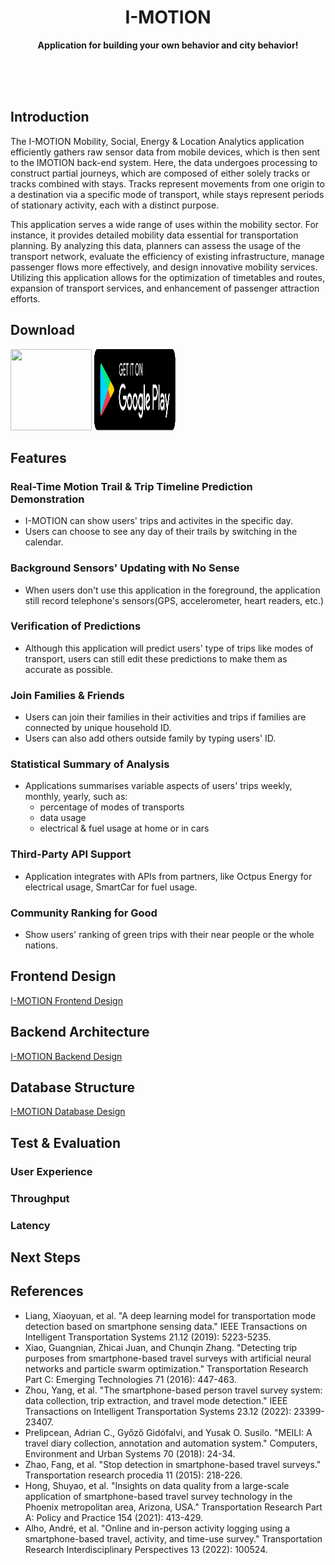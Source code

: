 <div align="center">
	<!<img src="Stuff/AppIcon-readme.png" width="200" height="200">
	<h1>I-MOTION</h1>
	<p>
		<b>Application for building your own behavior and city behavior!</b>
	</p>
	<br>
	<br>
	<br>
</div>

## Introduction
The I-MOTION Mobility, Social, Energy & Location Analytics application efficiently gathers raw sensor data from mobile devices, which is then sent to the IMOTION back-end system. 
Here, the data undergoes processing to construct partial journeys, which are composed of either solely tracks or tracks combined with stays. 
Tracks represent movements from one origin to a destination via a specific mode of transport, while stays represent periods of stationary activity, each with a distinct purpose.

This application serves a wide range of uses within the mobility sector. 
For instance, it provides detailed mobility data essential for transportation planning. 
By analyzing this data, planners can assess the usage of the transport network, evaluate the efficiency of existing infrastructure, manage passenger flows more effectively, and design innovative mobility services. 
Utilizing this application allows for the optimization of timetables and routes, expansion of transport services, and enhancement of passenger attraction efforts.

## Download
<img src="https://sindresorhus.com/assets/download-on-app-store-badge.svg" width="130" height="130">
<img src="assets/google_play.svg" width="130" height="130">



## Features

### Real-Time Motion Trail & Trip Timeline Prediction Demonstration

- I-MOTION can show users' trips and activites in the specific 
day.
- Users can choose to see any day of their trails by switching in the calendar.

### Background Sensors' Updating with No Sense

- When users don't use this application in the foreground, the application still record telephone's sensors(GPS, accelerometer, heart readers, etc.)

### Verification of Predictions

- Although this application will predict users' type of trips like modes of transport, users can still edit these predictions to make them as accurate as possible.

### Join Families & Friends

- Users can join their families in their activities and trips if families are connected by unique household ID.
- Users can also add others outside family by typing users' ID.

### Statistical Summary of Analysis

- Applications summarises variable aspects of users' trips weekly, monthly, yearly, such as:
 	- percentage of modes of transports
	- data usage
	- electrical & fuel usage at home or in cars

### Third-Party API Support

- Application integrates with APIs from partners, like Octpus Energy for electrical usage, SmartCar for fuel usage.

### Community Ranking for Good

- Show users' ranking of green trips with their near people or the whole nations.

## Frontend Design
<a href="https://www.figma.com/file/00Vu2B48kec9gSvAqu9Kug/IMOTION-Project?type=design&node-id=402%3A27624&mode=design&t=WScarhWs5W14s5Sn-1">I-MOTION Frontend Design </a>

## Backend Architecture
<a href="assets/backend.pdf">I-MOTION Backend Design </a>

## Database Structure
<a href="https://dbdocs.io/w906323199/I-MOTION-database?view=relationships">I-MOTION Database Design </a>

## Test & Evaluation 
### User Experience
### Throughput
### Latency
## Next Steps
## References

- Liang, Xiaoyuan, et al. "A deep learning model for transportation mode detection based on smartphone sensing data." IEEE Transactions on Intelligent Transportation Systems 21.12 (2019): 5223-5235.
- Xiao, Guangnian, Zhicai Juan, and Chunqin Zhang. "Detecting trip purposes from smartphone-based travel surveys with artificial neural networks and particle swarm optimization." Transportation Research Part C: Emerging Technologies 71 (2016): 447-463.
- Zhou, Yang, et al. "The smartphone-based person travel survey system: data collection, trip extraction, and travel mode detection." IEEE Transactions on Intelligent Transportation Systems 23.12 (2022): 23399-23407.
- Prelipcean, Adrian C., Győző Gidófalvi, and Yusak O. Susilo. "MEILI: A travel diary collection, annotation and automation system." Computers, Environment and Urban Systems 70 (2018): 24-34.
- Zhao, Fang, et al. "Stop detection in smartphone-based travel surveys." Transportation research procedia 11 (2015): 218-226.
- Hong, Shuyao, et al. "Insights on data quality from a large-scale application of smartphone-based travel survey technology in the Phoenix metropolitan area, Arizona, USA." Transportation Research Part A: Policy and Practice 154 (2021): 413-429.
- Alho, André, et al. "Online and in-person activity logging using a smartphone-based travel, activity, and time-use survey." Transportation Research Interdisciplinary Perspectives 13 (2022): 100524.

